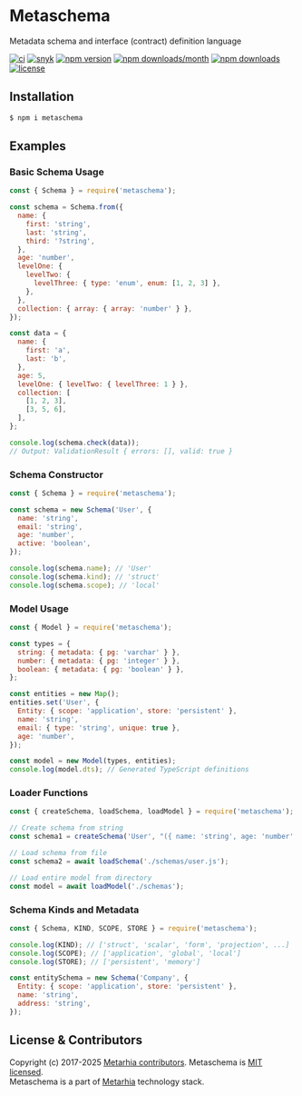 # Metaschema

Metadata schema and interface (contract) definition language

[![ci](https://github.com/metarhia/metaschema/workflows/Testing%20CI/badge.svg)](https://github.com/metarhia/metaschema/actions?query=workflow%3A%22Testing+CI%22+branch%3Amaster)
[![snyk](https://snyk.io/test/github/metarhia/metaschema/badge.svg)](https://snyk.io/test/github/metarhia/metaschema)
[![npm version](https://badge.fury.io/js/metaschema.svg)](https://badge.fury.io/js/metaschema)
[![npm downloads/month](https://img.shields.io/npm/dm/metaschema.svg)](https://www.npmjs.com/package/metaschema)
[![npm downloads](https://img.shields.io/npm/dt/metaschema.svg)](https://www.npmjs.com/package/metaschema)
[![license](https://img.shields.io/badge/license-MIT-blue.svg)](https://github.com/metarhia/metaschema/blob/master/LICENSE)

## Installation

```bash
$ npm i metaschema
```

## Examples

### Basic Schema Usage

```js
const { Schema } = require('metaschema');

const schema = Schema.from({
  name: {
    first: 'string',
    last: 'string',
    third: '?string',
  },
  age: 'number',
  levelOne: {
    levelTwo: {
      levelThree: { type: 'enum', enum: [1, 2, 3] },
    },
  },
  collection: { array: { array: 'number' } },
});

const data = {
  name: {
    first: 'a',
    last: 'b',
  },
  age: 5,
  levelOne: { levelTwo: { levelThree: 1 } },
  collection: [
    [1, 2, 3],
    [3, 5, 6],
  ],
};

console.log(schema.check(data));
// Output: ValidationResult { errors: [], valid: true }
```

### Schema Constructor

```js
const { Schema } = require('metaschema');

const schema = new Schema('User', {
  name: 'string',
  email: 'string',
  age: 'number',
  active: 'boolean',
});

console.log(schema.name); // 'User'
console.log(schema.kind); // 'struct'
console.log(schema.scope); // 'local'
```

### Model Usage

```js
const { Model } = require('metaschema');

const types = {
  string: { metadata: { pg: 'varchar' } },
  number: { metadata: { pg: 'integer' } },
  boolean: { metadata: { pg: 'boolean' } },
};

const entities = new Map();
entities.set('User', {
  Entity: { scope: 'application', store: 'persistent' },
  name: 'string',
  email: { type: 'string', unique: true },
  age: 'number',
});

const model = new Model(types, entities);
console.log(model.dts); // Generated TypeScript definitions
```

### Loader Functions

```js
const { createSchema, loadSchema, loadModel } = require('metaschema');

// Create schema from string
const schema1 = createSchema('User', "({ name: 'string', age: 'number' })");

// Load schema from file
const schema2 = await loadSchema('./schemas/user.js');

// Load entire model from directory
const model = await loadModel('./schemas');
```

### Schema Kinds and Metadata

```js
const { Schema, KIND, SCOPE, STORE } = require('metaschema');

console.log(KIND); // ['struct', 'scalar', 'form', 'projection', ...]
console.log(SCOPE); // ['application', 'global', 'local']
console.log(STORE); // ['persistent', 'memory']

const entitySchema = new Schema('Company', {
  Entity: { scope: 'application', store: 'persistent' },
  name: 'string',
  address: 'string',
});
```

## License & Contributors

Copyright (c) 2017-2025 [Metarhia contributors](https://github.com/metarhia/metaschema/graphs/contributors).
Metaschema is [MIT licensed](./LICENSE).\
Metaschema is a part of [Metarhia](https://github.com/metarhia) technology stack.
